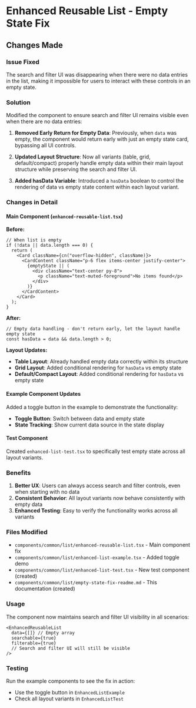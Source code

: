 # Enhanced Reusable List - Empty State Fix

## Changes Made

### Issue Fixed
The search and filter UI was disappearing when there were no data entries in the list, making it impossible for users to interact with these controls in an empty state.

### Solution
Modified the component to ensure search and filter UI remains visible even when there are no data entries:

1. **Removed Early Return for Empty Data**: Previously, when `data` was empty, the component would return early with just an empty state card, bypassing all UI controls.

2. **Updated Layout Structure**: Now all variants (table, grid, default/compact) properly handle empty data within their main layout structure while preserving the search and filter UI.

3. **Added hasData Variable**: Introduced a `hasData` boolean to control the rendering of data vs empty state content within each layout variant.

### Changes in Detail

#### Main Component (`enhanced-reusable-list.tsx`)

**Before:**
```tsx
// When list is empty
if (!data || data.length === 0) {
  return (
    <Card className={cn("overflow-hidden", className)}>
      <CardContent className="p-6 flex items-center justify-center">
        {emptyState || (
          <div className="text-center py-8">
            <p className="text-muted-foreground">No items found</p>
          </div>
        )}
      </CardContent>
    </Card>
  );
}
```

**After:**
```tsx
// Empty data handling - don't return early, let the layout handle empty state
const hasData = data && data.length > 0;
```

**Layout Updates:**
- **Table Layout**: Already handled empty data correctly within its structure
- **Grid Layout**: Added conditional rendering for `hasData` vs empty state
- **Default/Compact Layout**: Added conditional rendering for `hasData` vs empty state

#### Example Component Updates

Added a toggle button in the example to demonstrate the functionality:
- **Toggle Button**: Switch between data and empty state
- **State Tracking**: Show current data source in the state display

#### Test Component

Created `enhanced-list-test.tsx` to specifically test empty state across all layout variants.

### Benefits

1. **Better UX**: Users can always access search and filter controls, even when starting with no data
2. **Consistent Behavior**: All layout variants now behave consistently with empty data
3. **Enhanced Testing**: Easy to verify the functionality works across all variants

### Files Modified

- `components/common/list/enhanced-reusable-list.tsx` - Main component fix
- `components/common/list/enhanced-list-example.tsx` - Added toggle demo
- `components/common/list/enhanced-list-test.tsx` - New test component (created)
- `components/common/list/empty-state-fix-readme.md` - This documentation (created)

### Usage

The component now maintains search and filter UI visibility in all scenarios:

```tsx
<EnhancedReusableList
  data={[]} // Empty array
  searchable={true}
  filterable={true}
  // Search and filter UI will still be visible
/>
```

### Testing

Run the example components to see the fix in action:
- Use the toggle button in `EnhancedListExample` 
- Check all layout variants in `EnhancedListTest`
